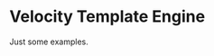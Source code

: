 Velocity Template Engine
========================

Just some examples.

<!-- vim: set autoindent expandtab sw=4 syntax=markdown: -->
